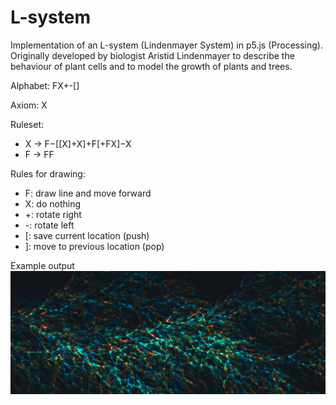 L-system
=========

Implementation of an L-system  (Lindenmayer System) in p5.js (Processing). 
Originally developed by biologist Aristid Lindenmayer to describe the behaviour of plant cells and to model the growth of plants and trees.

Alphabet: FX+-[]

Axiom: X

Ruleset:
-	X -> F−[[X]+X]+F[+FX]−X
-	F -> FF

Rules for drawing:
-	F: draw line and move forward
-	X: do nothing
-	+: rotate right
-	-: rotate left
-	[: save current location (push)
-	]: move to previous location (pop)

Example output
![Alt text](img/woeker1.png?raw=true)

